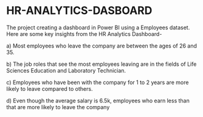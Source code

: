 # HR-ANALYTICS-DASBOARD

The project creating a dashboard in Power BI using a Employees dataset. Here are some key insights from the HR Analytics Dashboard-

a) Most employees who leave the company are between the ages of 26 and 35.

b) The job roles that see the most employees leaving are in the fields of Life Sciences Education and Laboratory Technician.

c) Employees who have been with the company for 1 to 2 years are more likely to leave compared to others.

d) Even though the average salary is 6.5k, employees who earn less than that are more likely to leave the company
